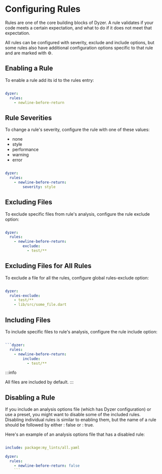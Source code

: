 # Configuring Rules

Rules are one of the core building blocks of Dyzer. A rule validates if your code meets a certain expectation, and what to do if it does not meet that expectation.

All rules can be configured with severity, exclude and include options, but some rules also have additional configuration options specific to that rule and are marked with ⚙️.
## Enabling a Rule

To enable a rule add its id to the rules entry:
```analysis_options.yaml

dyzer:
  rules:
    - newline-before-return
```
## Rule Severities

To change a rule's severity, configure the rule with one of these values:

- none
- style
- performance
- warning
- error

```analysis_options.yaml

dyzer:
  rules:
    - newline-before-return:
        severity: style
```
## Excluding Files

To exclude specific files from rule's analysis, configure the rule exclude option:
```analysis_options.yaml

dyzer:
  rules:
    - newline-before-return:
        exclude:
          - test/**
```
## Excluding Files for All Rules

To exclude a file for all the rules, configure global rules-exclude option:
```analysis_options.yaml

dyzer:
  rules-exclude:
    - test/**
    - lib/src/some_file.dart
```
## Including Files

To include specific files to rule's analysis, configure the rule include option:
```analysis_options.yaml

```dyzer:
  rules:
    - newline-before-return:
        include:
          - test/**
```
:::info

All files are included by default.
:::

## Disabling a Rule

If you include an analysis options file (which has Dyzer configuration) or use a preset, you might want to disable some of the included rules. Disabling individual rules is similar to enabling them, but the name of a rule should be followed by either : false or : true.

Here's an example of an analysis options file that has a disabled rule:
```analysis_options.yaml

include: package:my_lints/all.yaml

dyzer:
  rules:
    - newline-before-return: false
    ```
